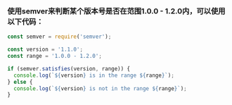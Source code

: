 ### 使用semver来判断某个版本号是否在范围1.0.0 - 1.2.0内，可以使用以下代码：
```js
const semver = require('semver');

const version = '1.1.0';
const range = '1.0.0 - 1.2.0';

if (semver.satisfies(version, range)) {
  console.log(`${version} is in the range ${range}`);
} else {
  console.log(`${version} is not in the range ${range}`);
}
```